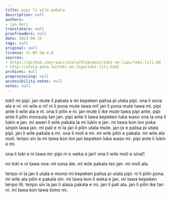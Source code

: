 ```yaml
---
title: pipi li wile pakala
description: null
authors:
- jan Keri
translators: null
proofreaders: null
date: 2023-08-15
tags: null
original: null
license: CC-BY-SA-4.0
sources:
- https://github.com/raacz/utala/blob/main/toki-en-lipu/toki-lili.md
- http://utala.pona.la/toki-en-lipu/toki-lili.html
archives: null
preprocessing: null
accessibility-notes: null
notes: null
---
```


toki! mi pipi. jan mute li pakala e mi kepeken palisa pi utala pipi. ona li sona ala e ni: mi wile e ni! ni li pona mute tawa mi! jan li pona mute tawa mi. pipi ante li wile ala e ni. ona li pilin e ni: jan mute li ike mute tawa pipi ante. pipi ante li pilin monsuta tan jan. pipi ante li tawa kepeken luka waso ona la ona li lukin e jan. mi awen li wile pakala la mi lukin e jan. mi tawa kon lon poka sinpin lawa jan. mi pali e ni la jan li pilin utala mute. jan jo e palisa pi utala pipi. jan li wile pakala e mi. ona li moli e mi. mi wile pilin e pakala. mi wile ala moli. tenpo sin la mi tawa kon lon jan kepeken luka waso mi. pipi ante li lukin e mi. 

ona li toki e ni tawa mi: pipi ni o weka e jan! ona li wile moli e sina!! 

mi toki e ni tawa ona: mi sona ale. mi wile pakala tan jan. mi moli ala. 

tenpo ni la jan li utala e monsi mi kepeken palisa pi utala pipi. ni li pilin pona. mi wile ala pilin e pakala sin. mi tawa kon li weka e jan. mi tawa kepeken tenpo lili. tenpo sin la jan li alasa pakala e mi. jan li pali ala. jan li pilin ike tan ni. mi tawa kon tawa tomo mi.